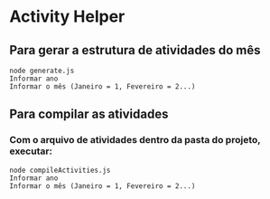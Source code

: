 # Activity Helper
## Para gerar a estrutura de atividades do mês
    node generate.js
    Informar ano
    Informar o mês (Janeiro = 1, Fevereiro = 2...)
## Para compilar as atividades
### Com o arquivo de atividades dentro da pasta do projeto, executar:
    node compileActivities.js
    Informar ano
    Informar o mês (Janeiro = 1, Fevereiro = 2...)
